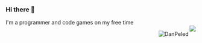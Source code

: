 ### Hi there 👋
I'm a programmer and code games on my free time</br>
<img src="https://github-readme-stats.vercel.app/api?username=DanPeled&hide=contribs,prs" align="right"/>
<p><img align="right" src="https://github-readme-stats.vercel.app/api/top-langs/?username=DanPeled&hide=html&layout=compact&theme=gruvbox&lang_count=32" alt="DanPeled" /></p>

